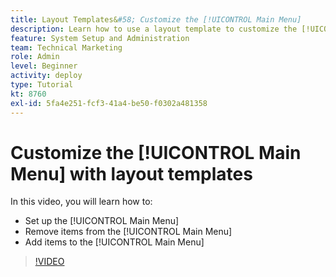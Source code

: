 ```yaml
---
title: Layout Templates&#58; Customize the [!UICONTROL Main Menu]
description: Learn how to use a layout template to customize the [!UICONTROL Main Menu] in [!DNL Adobe Workfront].
feature: System Setup and Administration
team: Technical Marketing
role: Admin
level: Beginner
activity: deploy
type: Tutorial
kt: 8760
exl-id: 5fa4e251-fcf3-41a4-be50-f0302a481358
---
```

# Customize the [!UICONTROL Main Menu] with layout templates

In this video, you will learn how to:

* Set up the [!UICONTROL Main Menu]
* Remove items from the [!UICONTROL Main Menu]
* Add items to the [!UICONTROL Main Menu]


>[!VIDEO](https://video.tv.adobe.com/v/335073/?quality=12)
